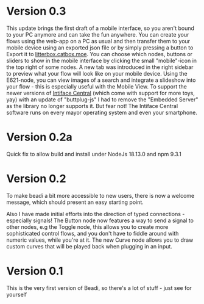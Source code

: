 # Version 0.3

This update brings the first draft of a mobile interface, so you aren't bound to your PC anymore and can take the fun anywhere. You can create your flows using the web-app on a PC as usual and then transfer them to your mobile device using an exported json file or by simply pressing a button to Export it to [litterbox.catbox.moe](https://litterbox.catbox.moe).
You can choose which nodes, buttons or sliders to show in the mobile interface by clicking the small "mobile"-icon in the top right of some nodes.
A new tab was introduced in the right sidebar to preview what your flow will look like on your mobile device.
Using the E621-node, you can view images of a search and integrate a slideshow into your flow - this is especially useful with the Mobile View.
To support the newer versions of [Intiface Central](https://intiface.com/central/) (which come with support for more toys, yay) with an update of "buttplug-js" I had to remove the "Embedded Server" as the library no longer supports it. But fear not! The Intiface Central software runs on every mayor operating system and even your smartphone.

# Version 0.2a

Quick fix to allow build and install under NodeJs 18.13.0 and npm 9.3.1

# Version 0.2

To make beadi a bit more accessible to new users, there is now a welcome message, which should present an easy starting point.

Also I have made initial efforts into the direction of typed connections - especially signals! The Button node now features a way to send a signal to other nodes, e.g the Toggle node, this allows you to create more sophisticated control flows, and you don't have to fiddle around with numeric values, while you're at it.
The new Curve node allows you to draw custom curves that will be played back when plugging in an input.

# Version 0.1

This is the very first version of Beadi, so there's a lot of stuff - just see for yourself
